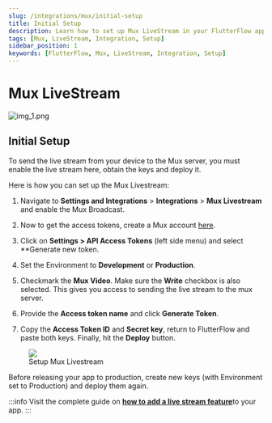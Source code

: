 ```yaml
---
slug: /integrations/mux/initial-setup
title: Initial Setup
description: Learn how to set up Mux LiveStream in your FlutterFlow app for live video streaming.
tags: [Mux, LiveStream, Integration, Setup]
sidebar_position: 1
keywords: [FlutterFlow, Mux, LiveStream, Integration, Setup]
---
```


# Mux LiveStream

![img_1.png](img_1.png)

## Initial Setup 

To send the live stream from your device to the Mux server, you must enable the live stream here, obtain the keys and deploy it.

Here is how you can set up the Mux Livestream:

1. Navigate to **Settings and Integrations** > **Integrations** > **Mux Livestream** and enable 
   the Mux Broadcast. 

2. Now to get the access tokens, create a Mux account [here](https://dashboard.mux.com/signup).

3. Click on **Settings > API Access Tokens** (left side menu) and select **Generate new token.

4. Set the Environment to **Development** or **Production**. 

5. Checkmark the **Mux Video**. Make sure the **Write** checkbox is also selected. This gives you access to sending the live stream to the mux server.

6. Provide the **Access token name** and click **Generate Token**. 

7. Copy the **Access Token ID** and **Secret key**, return to FlutterFlow and paste both keys. Finally, hit the **Deploy** button.

<figure>
   <img src="https://firebasestorage.googleapis.com/v0/b/ecommerceflow-docs/o/setup-mux.gif?alt=media&token=2f294c28-a9c8-499b-9910-3020abf2a0d7"></img>
  <figcaption class="centered-caption">Setup Mux Livestream</figcaption>
</figure>
Before releasing your app to production, create new keys (with Environment set to Production) and deploy them again.

:::info
Visit the complete guide on [**how to add a live stream feature**](integrate-mux.md)to your app.
:::